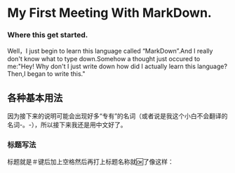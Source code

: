 # My First Meeting With MarkDown.
### Where this get started.
Well，I just begin to learn this language called “MarkDown”.And I really don't know what to type down.Somehow a thought just occured to me:"Hey! Why don't I just write down how did I actually learn this language?Then,I began to write this."
## 各种基本用法
 因为接下来的说明可能会出现好多“专有”的名词（或者说是我这个小白不会翻译的名词-。-），所以接下来我还是用中文好了。
### 标题写法
 标题就是＃键后加上空格然后再打上标题名称就🆗了像这样：




